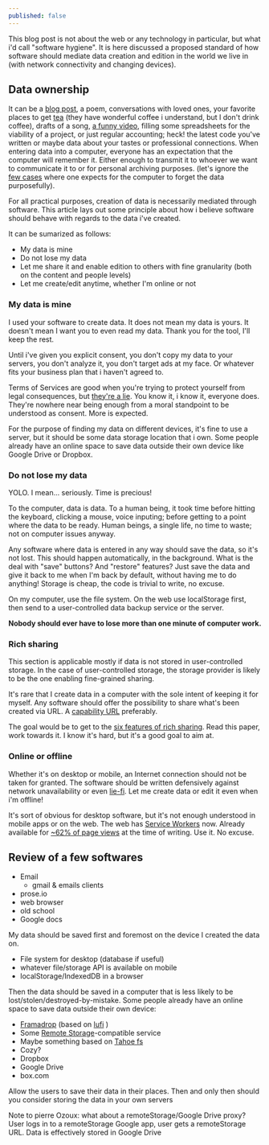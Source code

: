 ```yaml
---
published: false
---
```

This blog post is not about the web or any technology in particular, but what i'd call "software hygiene". It is here discussed a proposed standard of how software should mediate data creation and edition in the world we live in (with network connectivity and changing devices).


## Data ownership

It can be a [blog post](https://github.com/DavidBruant/writings/blob/gh-pages/_posts/2016-12-18-building-software-for-data-ownership.md), a poem, conversations with loved ones, your favorite places to get [tea](http://verdenero.fr/) (they have wonderful coffee i understand, but I don't drink coffee), drafts of a song, [a funny video](https://www.youtube.com/watch?v=vIV6MU4Yqek), filling some spreadsheets for the viability of a project, or just regular accounting; heck! the latest code you've written or maybe data about your tastes or professional connections.
When entering data into a computer, everyone has an expectation that the computer will remember it. Either enough to transmit it to whoever we want to communicate it to or for personal archiving purposes. (let's ignore the [few cases](https://whispersystems.org/blog/disappearing-messages/) where one expects for the computer to forget the data purposefully).

For all practical purposes, creation of data is necessarily mediated through software. This article lays out some principle about how i believe software should behave with regards to the data i've created.

It can be sumarized as follows:
* My data is mine
* Do not lose my data
* Let me share it and enable edition to others with fine granularity (both on the content and people levels)
* Let me create/edit anytime, whether I'm online or not


### My data is mine

I used your software to create data. It does not mean my data is yours. It doesn't mean I want you to even read my data. Thank you for the tool, I'll keep the rest.

Until i've given you explicit consent, you don't copy my data to your servers, you don't analyze it, you don't target ads at my face. Or whatever fits your business plan that i haven't agreed to.

Terms of Services are good when you're trying to protect yourself from legal consequences, but [they're a lie](https://tosdr.org/). You know it, i know it, everyone does. They're nowhere near being enough from a moral standpoint to be understood as consent. More is expected.

For the purpose of finding my data on different devices, it's fine to use a server, but it should be some data storage location that i own. Some people already have an online space to save data outside their own device like Google Drive or Dropbox.


### Do not lose my data

YOLO. I mean... seriously. Time is precious!

To the computer, data is data. To a human being, it took time before hitting the keyboard, clicking a mouse, voice inputing; before getting to a point where the data to be ready. Human beings, a single life, no time to waste; not on computer issues anyway.

Any software where data is entered in any way should save the data, so it's not lost. This should happen automatically, in the background. What is the deal with "save" buttons? And "restore" features? Just save the data and give it back to me when I'm back by default, without having me to do anything! Storage is cheap, the code is trivial to write, no excuse.

On my computer, use the file system. On the web use localStorage first, then send to a user-controlled data backup service or the server.

**Nobody should ever have to lose more than one minute of computer work.** 


### Rich sharing

This section is applicable mostly if data is not stored in user-controlled storage. In the case of user-controlled storage, the storage provider is likely to be the one enabling fine-grained sharing.

It's rare that I create data in a computer with the sole intent of keeping it for myself. Any software should offer the possibility to share what's been created via URL. A [capability URL](https://w3ctag.github.io/capability-urls/) preferably.

The goal would be to get to the [six features of rich sharing](http://www.hpl.hp.com/techreports/2009/HPL-2009-169.pdf). Read this paper, work towards it. I know it's hard, but it's a good goal to aim at.


### Online or offline

Whether it's on desktop or mobile, an Internet connection should not be taken for granted. The software should be written defensively against network unavailability or even [lie-fi](https://www.urbandictionary.com/define.php?term=lie-fi). Let me create data or edit it even when i'm offline!

It's sort of obvious for desktop software, but it's not enough understood in mobile apps or on the web. The web has [Service Workers](https://developer.mozilla.org/en-US/docs/Web/API/ServiceWorker) now. Already available for [~62% of page views](http://caniuse.com/#search=service) at the time of writing. Use it. No excuse.




## Review of a few softwares

* Email
	* gmail & emails clients
* prose.io
* web browser
* old school 
* Google docs



My data should be saved first and foremost on the device I created the data on.
* File system for desktop (database if useful)
* whatever file/storage API is available on mobile
* localStorage/IndexedDB in a browser

Then the data should be saved in a computer that is less likely to be lost/stolen/destroyed-by-mistake. Some people already have an online space to save data outside their own device:
* [Framadrop](https://framadrop.org/) (based on [lufi](https://framagit.org/luc/lufi) )
* Some [Remote Storage](https://remotestorage.io/)-compatible service
* Maybe something based on [Tahoe fs](https://tahoe-lafs.org/trac/tahoe-lafs)
* Cozy?
* Dropbox
* Google Drive
* box.com

Allow the users to save their data in their places. Then and only then should you consider storing the data in your own servers 






Note to pierre Ozoux: what about a remoteStorage/Google Drive proxy?
User logs in to a remoteStorage Google app, user gets a remoteStorage URL. Data is effectively stored in Google Drive
